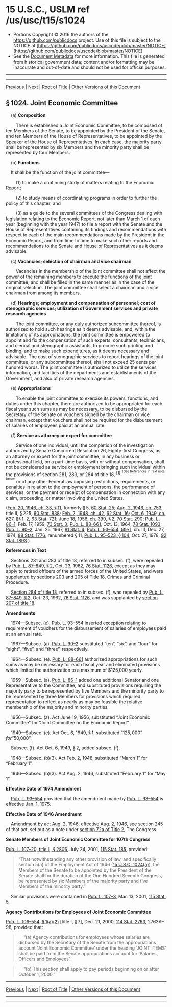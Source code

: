 ---
---

# 15 U.S.C., USLM ref /us/usc/t15/s1024

* Portions Copyright © 2016 the authors of the https://github.com/publicdocs project.
  Use of this file is subject to the NOTICE at [https://github.com/publicdocs/uscode/blob/master/NOTICE](https://github.com/publicdocs/uscode/blob/master/NOTICE)
* See the [Document Metadata](././../../../..//README.md) for more information.
  This file is generated from historical government data; content and/or formatting may be inaccurate and out-of-date and should not be used for official purposes.

----------
----------

[Previous](./../../../..//us/usc/t15/ch21/m__us_usc_t15_s1023.md) | [Next](./../../../..//us/usc/t15/ch21/m__us_usc_t15_s1025.md) | [Root of Title](./../../../../) | [Other Versions of this Document](https://publicdocs.github.io/go/links?ns=uslm&ref=%2Fus%2Fusc%2Ft15%2Fs1024)

## § 1024. Joint Economic Committee

    (a) __Composition__ 

        There is established a Joint Economic Committee, to be composed of ten Members of the Senate, to be appointed by the President of the Senate, and ten Members of the House of Representatives, to be appointed by the Speaker of the House of Representatives. In each case, the majority party shall be represented by six Members and the minority party shall be represented by four Members.

    (b) __Functions__ 

    It shall be the function of the joint committee—

        (1) to make a continuing study of matters relating to the Economic Report;

        (2) to study means of coordinating programs in order to further the policy of this chapter; and

        (3) as a guide to the several committees of the Congress dealing with legislation relating to the Economic Report, not later than March 1 of each year (beginning with the year 1947) to file a report with the Senate and the House of Representatives containing its findings and recommendations with respect to each of the main recommendations made by the President in the Economic Report, and from time to time to make such other reports and recommendations to the Senate and House of Representatives as it deems advisable.

    (c) __Vacancies; selection of chairman and vice chairman__ 

        Vacancies in the membership of the joint committee shall not affect the power of the remaining members to execute the functions of the joint committee, and shall be filled in the same manner as in the case of the original selection. The joint committee shall select a chairman and a vice chairman from among its members.

    (d) __Hearings; employment and compensation of personnel; cost of stenographic services; utilization of Government services and private research agencies__ 

        The joint committee, or any duly authorized subcommittee thereof, is authorized to hold such hearings as it deems advisable, and, within the limitations of its appropriations, the joint committee is empowered to appoint and fix the compensation of such experts, consultants, technicians, and clerical and stenographic assist­ants, to procure such printing and binding, and to make such expenditures, as it deems necessary and advisable. The cost of stenographic services to report hearings of the joint committee, or any subcommittee thereof, shall not exceed 25 cents per hundred words. The joint committee is authorized to utilize the services, information, and facilities of the departments and establishments of the Government, and also of private research agencies.

    (e) __Appropriations__ 

        To enable the joint committee to exercise its powers, functions, and duties under this chapter, there are authorized to be appropriated for each fiscal year such sums as may be necessary, to be disbursed by the Secretary of the Senate on vouchers signed by the chairman or vice chairman, except that vouchers shall not be required for the disbursement of salaries of employees paid at an annual rate.

    (f) __Service as attorney or expert for committee__ 

        Service of one individual, until the completion of the investigation authorized by Senate Concurrent Resolution 26, Eighty-first Congress, as an attorney or expert for the joint committee, in any business or professional field, on a part-time basis, with or without compensation, shall not be considered as service or employment bringing such individual within the provisions of section 281, 283, or 284 of title 18, <sup>\[1\]</sup>  <sup><sup> 1 See References in Text note below. </sup></sup>  or of any other Federal law imposing restrictions, requirements, or penalties in relation to the employment of persons, the performance of services, or the payment or receipt of compensation in connection with any claim, proceeding, or matter involving the United States.

([Feb. 20, 1946, ch. 33, § 11][/us/act/1946-02-20/ch33/s11], formerly § 5, [60 Stat. 25][/us/stat/60/25]; [Aug. 2, 1946, ch. 753][/us/act/1946-08-02/ch753], title II, § 225, [60 Stat. 838][/us/stat/60/838]; [Feb. 2, 1948, ch. 42][/us/act/1948-02-02/ch42], [62 Stat. 16][/us/stat/62/16]; [Oct. 6, 1949, ch. 627][/us/act/1949-10-06/ch627], §§ 1, 2, [63 Stat. 721][/us/stat/63/721]; [June 18, 1956, ch. 399, § 2][/us/act/1956-06-18/ch399/s2], [70 Stat. 290][/us/stat/70/290]; [Pub. L. 86–1][/us/pl/86/1], Feb. 17, 1959, [73 Stat. 3][/us/stat/73/3]; [Pub. L. 88–661][/us/pl/88/661], Oct. 13, 1964, [78 Stat. 1093][/us/stat/78/1093]; [Pub. L. 90–2][/us/pl/90/2], Jan. 25, 1967, [81 Stat. 4][/us/stat/81/4]; [Pub. L. 93–554, title I][/us/pl/93/554], ch. III, Dec. 27, 1974, [88 Stat. 1776][/us/stat/88/1776]; renumbered § 11, [Pub. L. 95–523, § 104][/us/pl/95/523/s104], Oct. 27, 1978, [92 Stat. 1893][/us/stat/92/1893].)

 __References in Text__ 

    Sections 281 and 283 of title 18, referred to in subsec. (f), were repealed by [Pub. L. 87–849, § 2][/us/pl/87/849/s2], Oct. 23, 1962, [76 Stat. 1126][/us/stat/76/1126], except as they may apply to retired officers of the armed forces of the United States, and were supplanted by sections 203 and 205 of Title 18, Crimes and Criminal Procedure.

    [Section 284 of title 18][/us/usc/t18/s284], referred to in subsec. (f), was repealed by [Pub. L. 87–849, § 2][/us/pl/87/849/s2], Oct. 23, 1962, [76 Stat. 1126][/us/stat/76/1126], and was supplanted by [section 207 of title 18][/us/usc/t18/s207].

 __Amendments__ 

    1974—Subsec. (e). [Pub. L. 93–554][/us/pl/93/554] inserted exception relating to requirement of vouchers for the disbursement of salaries of employees paid at an annual rate.

    1967—Subsec. (a). [Pub. L. 90–2][/us/pl/90/2] substituted “ten”, “six”, and “four” for “eight”, “five”, and “three”, respectively.

    1964—Subsec. (e). [Pub. L. 88–661][/us/pl/88/661] authorized appropriations for such sums as may be necessary for each fiscal year and eliminated provisions which limited the authorization to a maximum of $125,000 yearly.

    1959—Subsec. (a). [Pub. L. 86–1][/us/pl/86/1] added one additional Senator and one Representative to the Committee, and substituted provisions requiring the majority party to be represented by five Members and the minority party to be represented by three Members for provisions which required representation to reflect as nearly as may be feasible the relative membership of the majority and minority parties.

    1956—Subsec. (a). Act June 19, 1956, substituted “Joint Economic Committee” for “Joint Committee on the Economic Report”.

    1949—Subsec. (e). Act Oct. 6, 1949, § 1, substituted “$125,000” for “$50,000”.

    Subsec. (f). Act Oct. 6, 1949, § 2, added subsec. (f).

    1948—Subsec. (b)(3). Act Feb. 2, 1948, substituted “March 1” for “February 1”.

    1946—Subsec. (b)(3). Act Aug. 2, 1946, substituted “February 1” for “May 1”.

 __Effective Date of 1974 Amendment__ 

    [Pub. L. 93–554][/us/pl/93/554] provided that the amendment made by [Pub. L. 93–554][/us/pl/93/554] is effective Jan. 1, 1975.

 __Effective Date of 1946 Amendment__ 

    Amendment by act Aug. 2, 1946, effective Aug. 2, 1946, see section 245 of that act, set out as a note under [section 72a of Title 2][/us/usc/t2/s72a], The Congress.

 __Senate Members of Joint Economic Committee for 107th Congress__ 

[Pub. L. 107–20, title II, § 2806][/us/pl/107/20/s2806], July 24, 2001, [115 Stat. 185][/us/stat/115/185], provided: 

> “That notwithstanding any other provision of law, and specifically section 5(a) of the Employment Act of 1946 ([15 U.S.C. 1024(a)][/us/usc/t15/s1024/a]), the Members of the Senate to be appointed by the President of the Senate shall for the duration of the One Hundred Seventh Congress, be represented by six Members of the majority party and five Members of the minority party.”

    Similar provisions were contained in [Pub. L. 107–3][/us/pl/107/3], Mar. 13, 2001, [115 Stat. 5][/us/stat/115/5].

 __Agency Contributions for Employees of Joint Economic Committee__ 

[Pub. L. 106–554, § 1(a)(2)][/us/pl/106/554/s1/a/2] \[title I, § 7\], Dec. 21, 2000, [114 Stat. 2763][/us/stat/114/2763], 2763A–98, provided that:

>     “(a) Agency contributions for employees whose salaries are disbursed by the Secretary of the Senate from the appropriations account ‘Joint Economic Committee’ under the heading ‘JOINT ITEMS’ shall be paid from the Senate appropriations account for ‘Salaries, Officers and Employees’.

>     “(b) This section shall apply to pay periods beginning on or after October 1, 2000.”

----------

[Previous](./../../../..//us/usc/t15/ch21/m__us_usc_t15_s1023.md) | [Next](./../../../..//us/usc/t15/ch21/m__us_usc_t15_s1025.md) | [Root of Title](./../../../../) | [Other Versions of this Document](https://publicdocs.github.io/go/links?ns=uslm&ref=%2Fus%2Fusc%2Ft15%2Fs1024)

----------
----------

[/us/act/1946-02-20/ch33/s11]: https://publicdocs.github.io/go/links?ns=uslm&ref=%2Fus%2Fact%2F1946-02-20%2Fch33%2Fs11
[/us/stat/60/25]: https://publicdocs.github.io/go/links?ns=uslm&ref=%2Fus%2Fstat%2F60%2F25
[/us/act/1946-08-02/ch753]: https://publicdocs.github.io/go/links?ns=uslm&ref=%2Fus%2Fact%2F1946-08-02%2Fch753
[/us/stat/60/838]: https://publicdocs.github.io/go/links?ns=uslm&ref=%2Fus%2Fstat%2F60%2F838
[/us/act/1948-02-02/ch42]: https://publicdocs.github.io/go/links?ns=uslm&ref=%2Fus%2Fact%2F1948-02-02%2Fch42
[/us/stat/62/16]: https://publicdocs.github.io/go/links?ns=uslm&ref=%2Fus%2Fstat%2F62%2F16
[/us/act/1949-10-06/ch627]: https://publicdocs.github.io/go/links?ns=uslm&ref=%2Fus%2Fact%2F1949-10-06%2Fch627
[/us/stat/63/721]: https://publicdocs.github.io/go/links?ns=uslm&ref=%2Fus%2Fstat%2F63%2F721
[/us/act/1956-06-18/ch399/s2]: https://publicdocs.github.io/go/links?ns=uslm&ref=%2Fus%2Fact%2F1956-06-18%2Fch399%2Fs2
[/us/stat/70/290]: https://publicdocs.github.io/go/links?ns=uslm&ref=%2Fus%2Fstat%2F70%2F290
[/us/pl/86/1]: https://publicdocs.github.io/go/links?ns=uslm&ref=%2Fus%2Fpl%2F86%2F1
[/us/stat/73/3]: https://publicdocs.github.io/go/links?ns=uslm&ref=%2Fus%2Fstat%2F73%2F3
[/us/pl/88/661]: https://publicdocs.github.io/go/links?ns=uslm&ref=%2Fus%2Fpl%2F88%2F661
[/us/stat/78/1093]: https://publicdocs.github.io/go/links?ns=uslm&ref=%2Fus%2Fstat%2F78%2F1093
[/us/pl/90/2]: https://publicdocs.github.io/go/links?ns=uslm&ref=%2Fus%2Fpl%2F90%2F2
[/us/stat/81/4]: https://publicdocs.github.io/go/links?ns=uslm&ref=%2Fus%2Fstat%2F81%2F4
[/us/pl/93/554]: https://publicdocs.github.io/go/links?ns=uslm&ref=%2Fus%2Fpl%2F93%2F554
[/us/stat/88/1776]: https://publicdocs.github.io/go/links?ns=uslm&ref=%2Fus%2Fstat%2F88%2F1776
[/us/pl/95/523/s104]: https://publicdocs.github.io/go/links?ns=uslm&ref=%2Fus%2Fpl%2F95%2F523%2Fs104
[/us/stat/92/1893]: https://publicdocs.github.io/go/links?ns=uslm&ref=%2Fus%2Fstat%2F92%2F1893
[/us/pl/87/849/s2]: https://publicdocs.github.io/go/links?ns=uslm&ref=%2Fus%2Fpl%2F87%2F849%2Fs2
[/us/stat/76/1126]: https://publicdocs.github.io/go/links?ns=uslm&ref=%2Fus%2Fstat%2F76%2F1126
[/us/usc/t18/s284]: https://publicdocs.github.io/go/links?ns=uslm&ref=%2Fus%2Fusc%2Ft18%2Fs284
[/us/pl/87/849/s2]: https://publicdocs.github.io/go/links?ns=uslm&ref=%2Fus%2Fpl%2F87%2F849%2Fs2
[/us/stat/76/1126]: https://publicdocs.github.io/go/links?ns=uslm&ref=%2Fus%2Fstat%2F76%2F1126
[/us/usc/t18/s207]: https://publicdocs.github.io/go/links?ns=uslm&ref=%2Fus%2Fusc%2Ft18%2Fs207
[/us/pl/93/554]: https://publicdocs.github.io/go/links?ns=uslm&ref=%2Fus%2Fpl%2F93%2F554
[/us/pl/90/2]: https://publicdocs.github.io/go/links?ns=uslm&ref=%2Fus%2Fpl%2F90%2F2
[/us/pl/88/661]: https://publicdocs.github.io/go/links?ns=uslm&ref=%2Fus%2Fpl%2F88%2F661
[/us/pl/86/1]: https://publicdocs.github.io/go/links?ns=uslm&ref=%2Fus%2Fpl%2F86%2F1
[/us/pl/93/554]: https://publicdocs.github.io/go/links?ns=uslm&ref=%2Fus%2Fpl%2F93%2F554
[/us/pl/93/554]: https://publicdocs.github.io/go/links?ns=uslm&ref=%2Fus%2Fpl%2F93%2F554
[/us/usc/t2/s72a]: https://publicdocs.github.io/go/links?ns=uslm&ref=%2Fus%2Fusc%2Ft2%2Fs72a
[/us/pl/107/20/s2806]: https://publicdocs.github.io/go/links?ns=uslm&ref=%2Fus%2Fpl%2F107%2F20%2Fs2806
[/us/stat/115/185]: https://publicdocs.github.io/go/links?ns=uslm&ref=%2Fus%2Fstat%2F115%2F185
[/us/usc/t15/s1024/a]: https://publicdocs.github.io/go/links?ns=uslm&ref=%2Fus%2Fusc%2Ft15%2Fs1024%2Fa
[/us/pl/107/3]: https://publicdocs.github.io/go/links?ns=uslm&ref=%2Fus%2Fpl%2F107%2F3
[/us/stat/115/5]: https://publicdocs.github.io/go/links?ns=uslm&ref=%2Fus%2Fstat%2F115%2F5
[/us/pl/106/554/s1/a/2]: https://publicdocs.github.io/go/links?ns=uslm&ref=%2Fus%2Fpl%2F106%2F554%2Fs1%2Fa%2F2
[/us/stat/114/2763]: https://publicdocs.github.io/go/links?ns=uslm&ref=%2Fus%2Fstat%2F114%2F2763


